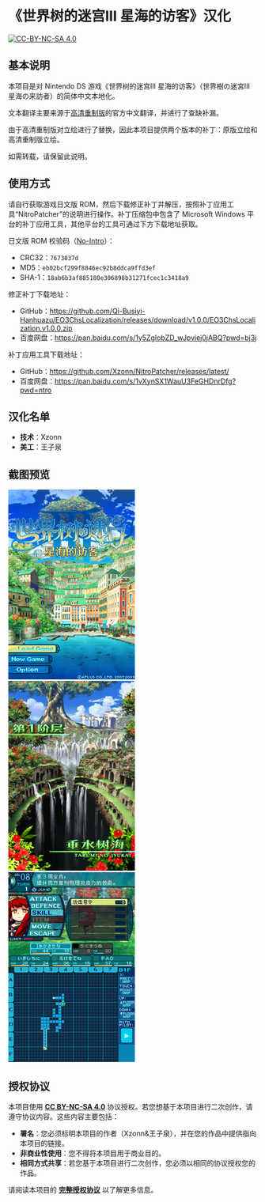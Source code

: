 # 《世界树的迷宫III 星海的访客》汉化

[![CC-BY-NC-SA 4.0](https://mirrors.creativecommons.org/presskit/buttons/88x31/svg/by-nc-sa.svg)](https://creativecommons.org/licenses/by-nc-sa/4.0/legalcode)

## 基本说明

本项目是对 Nintendo DS 游戏《世界树的迷宫III 星海的访客》（<span lang="ja">世界樹の迷宮III 星海の来訪者</span>）的简体中文本地化。

文本翻译主要来源于[高清重制版](https://store.steampowered.com/app/1810820/)的官方中文翻译，并进行了查缺补漏。

由于高清重制版对立绘进行了替换，因此本项目提供两个版本的补丁：原版立绘和高清重制版立绘。

如需转载，请保留此说明。

## 使用方式

请自行获取游戏日文版 ROM，然后下载修正补丁并解压，按照补丁应用工具“NitroPatcher”的说明进行操作。补丁压缩包中包含了 Microsoft Windows 平台的补丁应用工具，其他平台的工具可通过下方下载地址获取。

日文版 ROM 校验码（[No-Intro](https://datomatic.no-intro.org/index.php?page=show_record&s=28&n=4849)）：

- CRC32：`7673037d`
- MD5：`eb02bcf299f8846ec92b8ddca9ffd3ef`
- SHA-1：`18ab6b3af885180e306898b31271fcec1c3418a9`

修正补丁下载地址：

- GitHub：<https://github.com/Qi-Busiyi-Hanhuazu/EO3ChsLocalization/releases/download/v1.0.0/EO3ChsLocalization.v1.0.0.zip>
- 百度网盘：<https://pan.baidu.com/s/1y5ZgIobZD_wJpviej0jABQ?pwd=bj3j>

补丁应用工具下载地址：

- GitHub：<https://github.com/Xzonn/NitroPatcher/releases/latest/>
- 百度网盘：<https://pan.baidu.com/s/1vXynSX1WauU3FeGHDnrDfg?pwd=ntro>

## 汉化名单

- **技术**：Xzonn
- **美工**：王子泉

## 截图预览
![截图](assets/images/screenshot-01.png) ![截图](assets/images/screenshot-02.png) ![截图](assets/images/screenshot-03.png)

## 授权协议

本项目使用 **[CC BY-NC-SA 4.0](https://creativecommons.org/licenses/by-nc-sa/4.0/legalcode)** 协议授权。若您想基于本项目进行二次创作，请遵守协议内容。这些内容主要包括：

- **署名**：您必须标明本项目的作者（Xzonn&王子泉），并在您的作品中提供指向本项目的链接。
- **非商业性使用**：您不得将本项目用于商业目的。
- **相同方式共享**：若您基于本项目进行二次创作，您必须以相同的协议授权您的作品。

请阅读本项目的 **[完整授权协议](LICENSE.txt)** 以了解更多信息。
